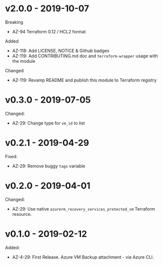 # v2.0.0 - 2019-10-07

Breaking
  * AZ-94 Terraform 0.12 / HCL2 format

Added
  * AZ-118: Add LICENSE, NOTICE & Github badges
  * AZ-119: Add CONTRIBUTING.md doc and `terraform-wrapper` usage with the module

Changed
  * AZ-119: Revamp README and publish this module to Terraform registry

# v0.3.0 - 2019-07-05

Changed:

  * AZ-29: Change type for `vm_id` to list

# v0.2.1 - 2019-04-29

Fixed:

  * AZ-29: Remove buggy `tags` variable

# v0.2.0 - 2019-04-01

Changed:

  * AZ-29: Use native `azurerm_recovery_services_protected_vm` Terraform resource.

# v0.1.0 - 2019-02-12

Added:

  * AZ-4-29: First Release. Azure VM Backup attachment - via Azure CLI.

